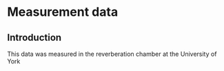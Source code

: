 # Measurement data
## Introduction
This data was measured in the reverberation chamber at the University of York
